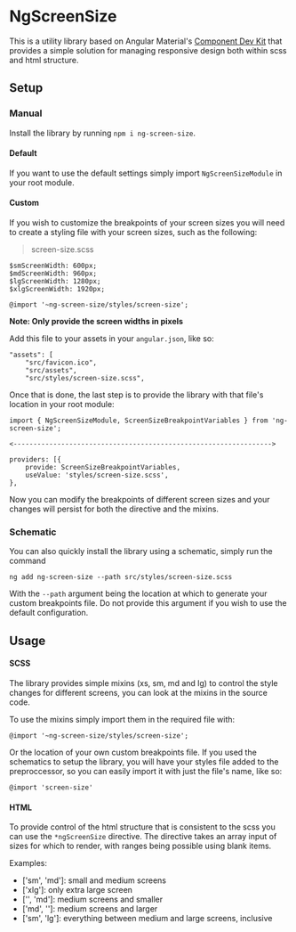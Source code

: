 # NgScreenSize

This is a utility library based on Angular Material's [Component Dev Kit](https://material.angular.io/cdk) that provides a simple solution for managing responsive design both within scss and html structure.

## Setup

### Manual

Install the library by running `npm i ng-screen-size`.

#### Default

If you want to use the default settings simply import `NgScreenSizeModule` in your root module.

#### Custom

If you wish to customize the breakpoints of your screen sizes you will need to create a styling file with your screen sizes, such as the following:

> screen-size.scss

    $smScreenWidth: 600px;
    $mdScreenWidth: 960px;
    $lgScreenWidth: 1280px;
    $xlgScreenWidth: 1920px;
    
    @import '~ng-screen-size/styles/screen-size';

**Note: Only provide the screen widths in pixels**

Add this file to your assets in your `angular.json`, like so:

    "assets": [
    	"src/favicon.ico",
    	"src/assets",
    	"src/styles/screen-size.scss",

Once that is done, the last step is to provide the library with that file's location in your root module:

    import { NgScreenSizeModule, ScreenSizeBreakpointVariables } from 'ng-screen-size';
    
    <----------------------------------------------------------------->
    
    providers: [{
    	provide: ScreenSizeBreakpointVariables,
    	useValue: 'styles/screen-size.scss',
    },

Now you can modify the breakpoints of different screen sizes and your changes will persist for both the directive and the mixins.

### Schematic

You can also quickly install the library using a schematic, simply run the command

    ng add ng-screen-size --path src/styles/screen-size.scss

With the `--path` argument being the location at which to generate your custom breakpoints file. Do not provide this argument if you wish to use the default configuration.

## Usage

#### SCSS

The library provides simple mixins (xs, sm, md and lg) to control the style changes for different screens, you can look at the mixins in the source code.

To use the mixins simply import them in the required file with:

    @import '~ng-screen-size/styles/screen-size';

Or the location of your own custom breakpoints file.
If you used the schematics to setup the library, you will have your styles file added to the preproccessor, so you can easily import it with just the file's name, like so:

    @import 'screen-size'

#### HTML

To provide control of the html structure that is consistent to the scss you can use the `*ngScreenSize` directive. The directive takes an array input of sizes for which to render, with ranges being possible using blank items.

Examples:

 - ['sm', 'md']: small and medium screens
 - ['xlg']: only extra large screen
 - ['', 'md']: medium screens and smaller
 - ['md', '']: medium screens and larger
 - ['sm', 'lg']: everything between medium and large screens, inclusive
